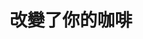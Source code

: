 ---
title: 改變了你的咖啡
subtag: 在您的咖啡茶中添加乳汁可以<strong> <em>三倍</ em> </ strong>。 因此，如果您在沖泡中添加牛奶，請嘗試改用燕麥或大豆替代品。
shortName: coffee
tags:
    - homepage
thumbnail: { 
    src: "./src/_includes/img/actions/coffee.jpg", 
    alt: "人把燕麥牛奶倒入無奶咖啡中。",
    caption: <span>攝影者<a href="https://unsplash.com/@mors_dreng?utm_source=unsplash&amp;utm_medium=referral&amp;utm_content=creditCopyText">Hjalte Gregersen</a>在<a href="https://unsplash.com/s/photos/oat-milk?utm_source=unsplash&amp;utm_medium=referral&amp;utm_content=creditCopyText">Unsplash</a></span>
}
contributors:
    - 
        - display: "Fershad"
        - twitter: "@fershad"
        - github: "fishintaiwan"
---